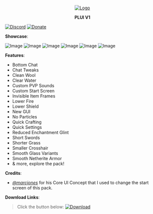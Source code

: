 <br/>
<p align="center">
  <a href="https://github.com/artsvn/PocketLoki">
    <img src="https://media.discordapp.net/attachments/1096894008111935644/1097615536428425309/20230418_041124.png" alt="Logo">
  </a>
  <b><p align="center">PLUI V1</p></b>
</p>

[![Discord](https://img.shields.io/badge/DISCORD-SERVER-A8AAD0)](https://discord.gg/R89XUt7uMa) [![Donate](https://img.shields.io/badge/DONATE-COFFEE-A6C1DF)](https://pocketloki.online/donate)

**Showcase**:

![Image](https://media.discordapp.net/attachments/1096894008111935644/1097227061678059580/Screenshot_20230417_004537.jpg)
![Image](https://cdn.discordapp.com/attachments/1096894008111935644/1097669115008790568/Screenshot_20230418_074322.jpg)
![Image](https://media.discordapp.net/attachments/1096894008111935644/1097227117416173628/Screenshot_20230417_015106.jpg)
![Image](https://media.discordapp.net/attachments/1096894008111935644/1097227129755816106/Screenshot_20230417_015204.jpg)
![Image](https://media.discordapp.net/attachments/1096894008111935644/1097227143144026273/Screenshot_20230417_015302.jpg)
![Image](https://media.discordapp.net/attachments/1096894008111935644/1097227223506878565/Screenshot_20230417_015429.jpg)

**Features**:
* Bottom Chat
* Chat Tweaks
* Clean Wool
* Clear Water
* Custom PVP Sounds
* Custom Start Screen
* Invisible Item Frames
* Lower Fire
* Lower Shield
* New GUI
* No Particles
* Quick Crafting
* Quick Settings
* Reduced Enchantment Glint
* Short Swords
* Shorter Grass
* Smaller Crosshair
* Smooth Glass Variants
* Smooth Netherite Armor
* & more, explore the pack!

**Credits**:
* [_@marcjones_](https://twitter.com/_marcjones_?lang=en) for his Core UI Concept that I used to change the start screen of this pack.

**Download Links**:
> Click the button below:
> [![Download](https://img.shields.io/badge/DOWNLOAD-PLUI-F3D9B1)](https://link-center.net/640073/plui-v1)
